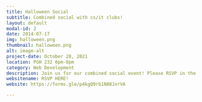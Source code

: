 ```yaml
---
title: Halloween Social
subtitle: Combined social with cs/it clubs!
layout: default
modal-id: 2
date: 2014-07-17
img: halloween.png
thumbnail: halloween.png
alt: image-alt
project-date: October 28, 2021
location: PGH 232 6pm-8pm
category: Web Development
description: Join us for our combined social event! Please RSVP in the link below!
websitename: RSVP HERE!
website: https://forms.gle/p4kgQ9rb1N88JxrVA

---
```



